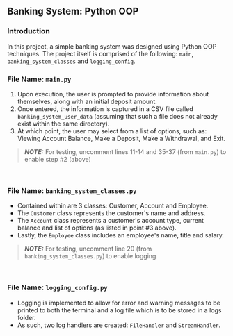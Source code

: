 ## Banking System: Python OOP


### Introduction
In this project, a simple banking system was designed using Python OOP techniques. The project itself is comprised of the following: `main`, `banking_system_classes` and `logging_config`.

### File Name: `main.py`
1. Upon execution, the user is prompted to provide information about themselves, along with an initial deposit amount.
2. Once entered, the information is captured in a CSV file called `banking_system_user_data` (assuming that such a file does not already exist within the same directory).
3. At which point, the user may select from a list of options, such as: Viewing Account Balance, Make a Deposit, Make a Withdrawal, and Exit.
> **_NOTE:_** For testing, uncomment lines 11-14 and 35-37 (from `main.py`) to enable step #2 (above)

</br>

### File Name: `banking_system_classes.py`
- Contained within are 3 classes: Customer, Account and Employee.
- The `Customer` class represents the customer's name and address.
- The `Account` class represents a customer's account type, current balance and list of options (as listed in point #3 above).
- Lastly, the `Employee` class includes an employee's name, title and salary.
> **_NOTE:_** For testing, uncomment line 20 (from `banking_system_classes.py`) to enable logging

</br>

### File Name: `logging_config.py`
- Logging is implemented to allow for error and warning messages to be printed to both the terminal and a log file which is to be stored in a logs folder.
- As such, two log handlers are created: `FileHandler` and `StreamHandler`.
